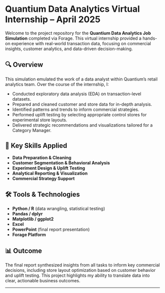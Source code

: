 # Quantium Data Analytics Virtual Internship – April 2025

Welcome to the project repository for the **Quantium Data Analytics Job Simulation** completed via Forage. This virtual internship provided a hands-on experience with real-world transaction data, focusing on commercial insights, customer analytics, and data-driven decision-making.

## 🔍 Overview

This simulation emulated the work of a data analyst within Quantium’s retail analytics team. Over the course of the internship, I:

- Conducted exploratory data analysis (EDA) on transaction-level datasets.
- Prepared and cleaned customer and store data for in-depth analysis.
- Identified patterns and trends to inform commercial strategies.
- Performed uplift testing by selecting appropriate control stores for experimental store layouts.
- Delivered strategic recommendations and visualizations tailored for a Category Manager.

## 🧠 Key Skills Applied

- **Data Preparation & Cleaning**  
- **Customer Segmentation & Behavioral Analysis**  
- **Experiment Design & Uplift Testing**  
- **Analytical Reporting & Visualization**  
- **Commercial Strategy Support**

## 🛠️ Tools & Technologies

- **Python / R** (data wrangling, statistical testing)
- **Pandas / dplyr**
- **Matplotlib / ggplot2**
- **Excel**
- **PowerPoint** (final report presentation)
- **Forage Platform**

## 📊 Outcome

The final report synthesized insights from all tasks to inform key commercial decisions, including store layout optimization based on customer behavior and uplift testing. This project highlights my ability to translate data into clear, actionable business outcomes.

---
